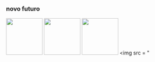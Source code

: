 ### novo futuro
 <img src="https://cdn.jsdelivr.net/gh/devicons/devicon/icons/css3/css3-original-wordmark.svg" height="100"/> <img src="https://cdn.jsdelivr.net/gh/devicons/devicon/icons/html5/html5-original-wordmark.svg" height="100"/> <img src="https://cdn.jsdelivr.net/gh/devicons/devicon/icons/apple/apple-original.svg" height="100"/>
<img src = "                    
